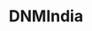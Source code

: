 ---
title: DNMIndia
crosslinks:
- DarkNetMarkets
- IndianEnts
- stevenwilson
- AlphaBayMarket
- darknetmarkets
- DNMIndiaBusts
---